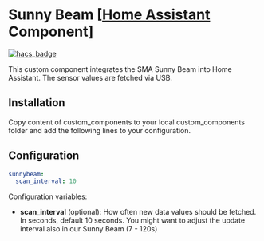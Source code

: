 # Sunny Beam [[Home Assistant](https://www.home-assistant.io/) Component]

[![hacs_badge](https://img.shields.io/badge/HACS-Custom-orange.svg?style=for-the-badge)](https://github.com/custom-components/hacs)

This custom component integrates the SMA Sunny Beam into Home Assistant. The sensor values are fetched via USB.

## Installation

Copy content of custom_components to your local custom_components folder and add the following lines to your configuration.

## Configuration

```yaml
sunnybeam:
  scan_interval: 10
```

Configuration variables:

* **scan_interval** (optional): How often new data values should be fetched. In seconds, default 10 seconds. You might want to adjust the update interval also in our Sunny Beam (7 - 120s)
